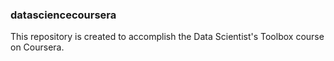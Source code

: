 ### datasciencecoursera
This repository is created to accomplish the Data Scientist's Toolbox course on Coursera. 
